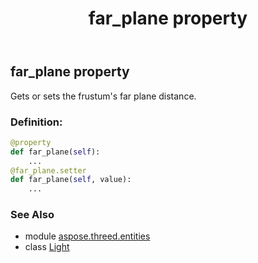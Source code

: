 ﻿---
title: far_plane property
second_title: Aspose.3D for Python via .NET API References
description: 
type: docs
weight: 170
url: /python-net/aspose.threed.entities/light/far_plane/
is_root: false
---

## far_plane property


Gets or sets the frustum's far plane distance.
### Definition:
```python
@property
def far_plane(self):
    ...
@far_plane.setter
def far_plane(self, value):
    ...
```

### See Also
* module [aspose.threed.entities](../../)
* class [Light](/3d/python-net/aspose.threed.entities/light)
